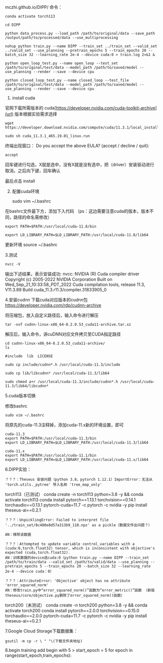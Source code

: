 mczhi.github.io/DIPP/
命令：

	conda activate torch113

	cd DIPP

	python data_process.py --load_path /path/to/original/data --save_path /output/path/to/processed/data --use_multiprocessing

	nohup python train.py --name DIPP --train_set ../train_set --valid_set ../valid_set --use_planning --pretrain_epochs 5 --train_epochs 20 --batch_size 32 --learning_rate 2e-4 --device cuda:0 > train.log 2>&1 &

	python open_loop_test.py --name open_loop --test_set /path/to/original/test/data --model_path /path/to/saved/model --use_planning --render --save --device cpu

	python closed_loop_test.py --name closed_loop --test_file /path/to/original/test/data --model_path /path/to/saved/model --use_planning --render --save --device cpu

1. install cuda

官网下载所需版本的 cuda[https://developer.nvidia.com/cuda-toolkit-archive](url)
版本根据实验需求选择

	wget https://developer.download.nvidia.com/compute/cuda/11.3.1/local_installers/cuda_11.3.1_465.19.01_linux.run 

	sudo sh cuda_11.3.1_465.19.01_linux.run

终端出现窗口：
Do you accept the above EULA? (accept / decline / quit):

	accept

回车键进行勾选，X就是选中，没有X就是没有选中，把（driver）安装驱动进行取消。之后向下键，回车确认

最后点击 install

2. 配置cuda环境

	sudo  vim ~/.bashrc 

在bashrc文件最下方，添加下入代码
（ps：这边需要注意cuda的版本，版本不同，路径的命名需修改）

	export PATH=$PATH:/usr/local/cuda-11.8/bin

	export LD_LIBRARY_PATH=$LD_LIBRARY_PATH:/usr/local/cuda-11.8/lib64

更新环境
	source ~/.bashrc

3.测试

	nvcc -V

输出下述结果，表示安装成功:
	nvcc: NVIDIA (R) Cuda compiler driver
	Copyright (c) 2005-2022 NVIDIA Corporation
	Built on Wed_Sep_21_10:33:58_PDT_2022
	Cuda compilation tools, release 11.3, V11.3.89
	Build cuda_11.3.r11.3/compiler.31833905_0

4.安装cudnn
下载cuda对应版本的cudnn包 https://developer.nvidia.com/rdp/cudnn-archive

将压缩包，放入自定义路径后，输入命令进行解压

	tar -xvf cudnn-linux-x86_64-8.2.0.53_cuda11-archive.tar.xz 

解压后，输入命令，讲cuDNN对应文件拷贝至CUDA指定路径

	cd cudnn-linux-x86_64-8.2.0.53_cuda11-archive/
	ls

	#include  lib  LICENSE

	sudo cp include/cudnn*.h /usr/local/cuda-11.3/include

	sudo cp lib/libcudnn* /usr/local/cuda-11.3/lib64

	sudo chmod a+r /usr/local/cuda-11.3/include/cudnn*.h /usr/local/cuda-11.3/lib64/libcudnn*
	
5.cuda版本切换

修改bashrc

	sudo vim ~/.bashrc

将原先的cuda-11.3注释掉，添加cuda-11.x新的环境设置，即可

	cuda-11.3
	export PATH=$PATH:/usr/local/cuda-11.3/bin
	export LD_LIBRARY_PATH=$LD_LIBRARY_PATH:/usr/local/cuda-11.3/lib64

	cuda-11.x
	export PATH=$PATH:/usr/local/cuda-11.1/bin
	export LD_LIBRARY_PATH=$LD_LIBRARY_PATH:/usr/local/cuda-11.x/lib64

6.DIPP实验：

	？？？：Theseus 安装问题（python 3.8，pytorch 1.12.1）ImportError：无法从 'torch.utils._pytree' 导入名称 'tree_map_only'

torch113（已测试）
	conda create -n torch113 python=3.8 -y && conda activate torch113
	conda install pytorch==1.13.1 torchvision==0.14.1 torchaudio==0.13.1 pytorch-cuda=11.7 -c pytorch -c nvidia -y
	pip install theseus-ai==0.2.1

	？？？：UnpicklingError: Failed to interpret file '../train_set/8c480e8d57a313b9_110.npz' as a pickle（数据文件出问题？）
	
	AN：移除该数据
	
	？？？：Attempted to update variable control_variables with a (cuda:0,torch.float32) tensor, which is inconsistent with objective's expected (cuda,torch.float32).
	AN：训练数据的device选cuda:0（python train.py --name DIPP --train_set /path/to/train/data --valid_set /path/to/valid/data --use_planning --pretrain_epochs 5 --train_epochs 20 --batch_size 32 --learning_rate 2e-4 --device cuda：0）
	
	？？？：AttributeError: 'Objective' object has no attribute 'error_squared_norm'
	AN：修改train.py中“error_squared_norm()”函数为“error_metric()”函数 （新版theseus/core/objective.py删除了error_squared_norm()函数）


torch200（未测试）
	conda create -n torch200 python=3.8 -y && conda activate torch200
	conda install pytorch==2.0.0 torchvision==0.15.0 torchaudio==2.0.0 pytorch-cuda=11.7 -c pytorch -c nvidia -y
	pip install theseus-ai==0.2.1

7.Google Cloud Storage下载数据集：

	gsutil -m cp -r \ " "\(下载文件夹地址)

8.begin training
  add begin with 5
    > start_epoch = 5
	for epoch in range(start_epoch,train_epochs):